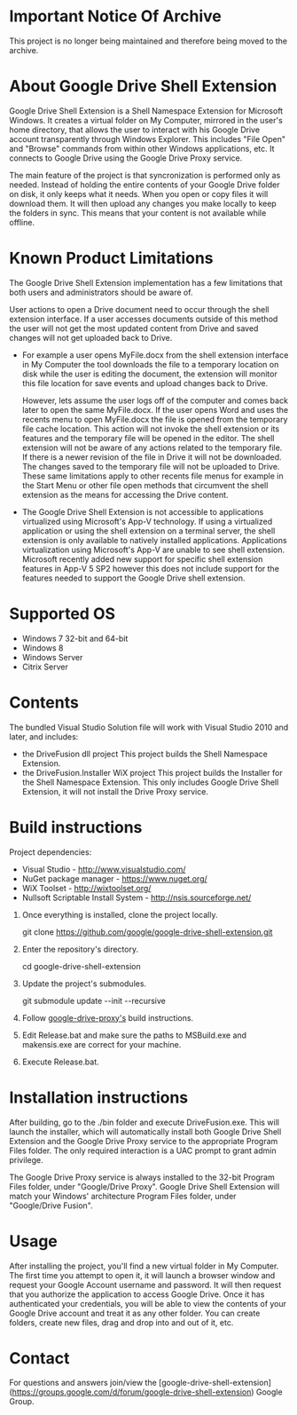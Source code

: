 # Important Notice Of Archive
This project is no longer being maintained and therefore being moved to the archive.

# About Google Drive Shell Extension

Google Drive Shell Extension is a Shell Namespace Extension for Microsoft
Windows. It creates a virtual folder on My Computer, mirrored in the user's home
directory, that allows the user to interact with his Google Drive account
transparently through Windows Explorer. This includes "File Open" and "Browse"
commands from within other Windows applications, etc. It connects to Google
Drive using the Google Drive Proxy service.

The main feature of the project is that syncronization is performed only as
needed. Instead of holding the entire contents of your Google Drive folder on
disk, it only keeps what it needs. When you open or copy files it will download
them. It will then upload any changes you make locally to keep the folders in
sync. This means that your content is not available while offline.

# Known Product Limitations

The Google Drive Shell Extension implementation has a few limitations that both users and administrators should be aware of. 

User actions to open a Drive document need to occur through the shell extension interface. If a user accesses documents outside of this method the user will not get the most updated content from Drive and saved changes will not get uploaded back to Drive.

- For example a user opens MyFile.docx from the shell extension interface in My Computer the tool downloads the file to a temporary location on disk while the user is editing the document, the extension will monitor this file location for save events and upload changes back to Drive.  

  However, lets assume the user logs off of the computer and comes back later to open the same MyFile.docx. If the user opens Word and uses the recents menu to open MyFile.docx the file is opened from the temporary file cache location. This action will not invoke the shell extension or its features and the temporary file will be opened in the editor. The shell extension will not be aware of any actions related to the temporary file. If there is a newer revision of the file in Drive it will not be downloaded. The changes saved to the temporary file will not be uploaded to Drive. These same limitations apply to other recents file menus for example in the Start Menu or other file open methods that circumvent the shell extension as the means for accessing the Drive content. 

- The Google Drive Shell Extension is not accessible to applications virtualized using Microsoft's App-V technology. If using a virtualized application or using the shell extension on a terminal server, the shell extension is only available to natively installed applications. Applications virtualization using Microsoft's App-V are unable to see shell extension. Microsoft recently added new support for specific shell extension features in App-V 5 SP2 however this does not include support for the features needed to support the Google Drive shell extension.

# Supported OS

- Windows 7 32-bit and 64-bit
- Windows 8
- Windows Server
- Citrix Server

# Contents

The bundled Visual Studio Solution file will work with Visual Studio 2010 and
later, and includes:
- the DriveFusion dll project
  This project builds the Shell Namespace Extension.
- the DriveFusion.Installer WiX project
  This project builds the Installer for the Shell Namespace Extension. This only
  includes Google Drive Shell Extension, it will not install the Drive Proxy
  service.

# Build instructions

Project dependencies:
- Visual Studio - http://www.visualstudio.com/
- NuGet package manager - https://www.nuget.org/
- WiX Toolset - http://wixtoolset.org/
- Nullsoft Scriptable Install System - http://nsis.sourceforge.net/

1. Once everything is installed, clone the project locally.

    git clone https://github.com/google/google-drive-shell-extension.git

2. Enter the repository's directory.

    cd google-drive-shell-extension

3. Update the project's submodules.

    git submodule update --init --recursive

4. Follow [google-drive-proxy's](https://github.com/google/google-drive-proxy)
   build instructions.
5. Edit Release.bat and make sure the paths to MSBuild.exe and makensis.exe are
   correct for your machine.
6. Execute Release.bat.

# Installation instructions

After building, go to the ./bin folder and execute DriveFusion.exe. This will
launch the installer, which will automatically install both Google Drive Shell
Extension and the Google Drive Proxy service to the appropriate Program Files
folder. The only required interaction is a UAC prompt to grant admin privilege.

The Google Drive Proxy service is always installed to the 32-bit Program Files
folder, under "Google/Drive Proxy". Google Drive Shell Extension will match your
Windows' architecture Program Files folder, under "Google/Drive Fusion".

# Usage

After installing the project, you'll find a new virtual folder in My Computer.
The first time you attempt to open it, it will launch a browser window and
request your Google Account username and password. It will then request that you
authorize the application to access Google Drive. Once it has authenticated your
credentials, you will be able to view the contents of your Google Drive account
and treat it as any other folder. You can create folders, create new files, drag
and drop into and out of it, etc.

# Contact

For questions and answers join/view the [google-drive-shell-extension]
(https://groups.google.com/d/forum/google-drive-shell-extension) Google Group.
